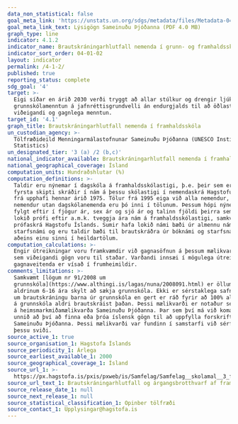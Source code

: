 ```yaml
---
data_non_statistical: false
goal_meta_link: 'https://unstats.un.org/sdgs/metadata/files/Metadata-04-01-02.pdf'
goal_meta_link_text: Lýsigögn Sameinuðu Þjóðanna (PDF 4.0 MB)
graph_type: line
indicator: 4.1.2
indicator_name: Brautskráningarhlutfall nemenda í grunn- og framhaldsskóla
indicator_sort_order: 04-01-02
layout: indicator
permalink: /4-1-2/
published: true
reporting_status: complete
sdg_goal: '4'
target: >-
  Eigi síðar en árið 2030 verði tryggt að allar stúlkur og drengir ljúki góðri
  grunnskólamenntun á jafnréttisgrundvelli án endurgjalds til að öðlast
  viðeigandi og gagnlega menntun.
target_id: '4.1'
graph_title: Brautskráningarhlutfall nemenda í framhaldsskóla
un_custodian_agency: >-
  Tölfræðideild Menningarmálastofnunar Sameinuðu Þjóðanna (UNESCO Institute for
  Statistics)
un_designated_tier: '3 (a) /2 (b,c)'
national_indicator_available: Brautskráningarhlutfall nemenda í framhaldsskóla
national_geographical_coverage: Ísland
computation_units: Hundraðshlutar (%)
computation_definitions: >-
  Taldir eru nýnemar í dagskóla á framhaldsskólastigi, þ.e. þeir sem eru í
  fyrsta skipti skráðir í nám á þessu skólastigi í nemendaskrá Hagstofu Íslands
  frá upphafi hennar árið 1975. Tölur frá 1995 eiga við alla nemendur, en fáir
  nemendur utan dagskólanemenda eru þó inni í tölunum. Þessum hópi nýnema er
  fylgt eftir í fjögur ár, sex ár og sjö ár og talinn fjöldi þeirra sem hafa
  lokið prófi eftir a.m.k. tveggja ára nám á framhaldsskólastigi, samkvæmt
  prófaskrá Hagstofu Íslands. Sumir hafa lokið námi bæði úr almennu námi og
  starfsnámi og eru taldir bæði til brautskráðra úr bóknámi og starfsnámi, en
  aðeins einu sinni í heildartölum.
computation_calculations: >-
  Engir útreikningar voru framkvæmdir við gagnasöfnun á þessum mælikvarða þar
  sem viðeigandi gögn voru til staðar. Varðandi innsæi í mögulega útreikninga
  gagnaveitenda er vísað í frumheimildir. 
comments_limitations: >-
  Samkvæmt [lögum nr 91/2008 um
  grunnskóla](https://www.althingi.is/lagas/nuna/2008091.html) er öllum börnum á
  aldrinum 6-16 ára skylt að sækja grunnskóla. Ekki er sérstaklega safnað gögnum
  um brautskráningu barna úr grunnskóla en gert er ráð fyrir að 100% allra barna
  á grunnskóla aldri brautskráist þaðan. Þessi mælikvarði er notaður sem nálgun
  á heimsmarkmiðamælikvarða Sameinuðu Þjóðanna. Þar sem því má við komast er
  unnið að því að finna eða þróa íslensk gögn til að uppfylla forskrift
  Sameinuðu Þjóðanna. Þessi mælikvarði var fundinn í samstarfi við sérfræðinga á
  þessu sviði.
source_active_1: true
source_organisation_1: Hagstofa Íslands
source_periodicity_1: Árlega
source_earliest_available_1: 2000
source_geographical_coverage_1: Ísland
source_url_1: >-
  https://px.hagstofa.is/pxis/pxweb/is/Samfelag/Samfelag__skolamal__3_framhaldsskolastig__1_fsProf/SKO03223.px/?rxid=a882b786-b629-478f-aeb0-c4ffee5398d6
source_url_text_1: Brautskráningarhlutfall og árgangsbrotthvarf af framhaldsskólastigi 1995-2018
source_release_date_1: null
source_next_release_1: null
source_statistical_classification_1: Opinber tölfræði
source_contact_1: Upplysingar@hagstofa.is
---
```

